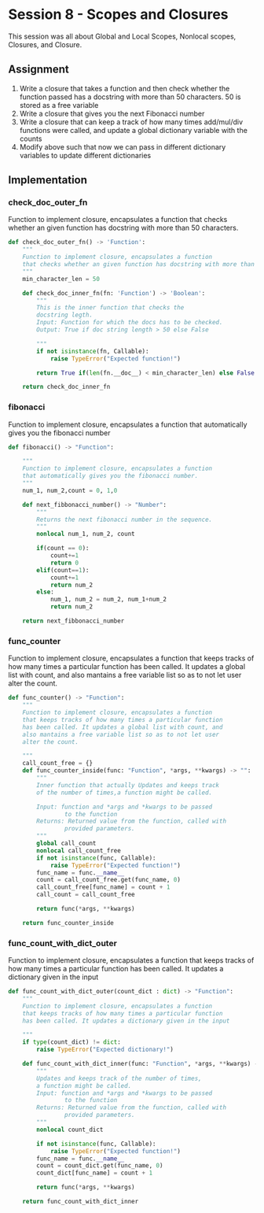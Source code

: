 # **Session 8 - Scopes and Closures**
This session was all about Global and Local Scopes, Nonlocal scopes, Closures, and Closure.

## **Assignment**

1. Write a closure that takes a function and then check whether the function passed has a docstring with more than 50 characters. 50 is stored as a free variable
2. Write a closure that gives you the next Fibonacci number 
3. Write a closure that can keep a track of how many times add/mul/div functions were called, and update a global dictionary variable with the counts
4. Modify above such that now we can pass in different dictionary variables to update different dictionaries 


## **Implementation**

### **check_doc_outer_fn** 
Function to implement closure, encapsulates a function that checks whether an given function has docstring with more than 50 characters.

```python
def check_doc_outer_fn() -> 'Function':
    """
    Function to implement closure, encapsulates a function
    that checks whether an given function has docstring with more than 50 characters
    """
    min_character_len = 50

    def check_doc_inner_fn(fn: 'Function') -> 'Boolean':
        """
        This is the inner function that checks the 
        docstring legth.
        Input: Function for which the docs has to be checked.
        Output: True if doc string length > 50 else False

        """
        if not isinstance(fn, Callable):
            raise TypeError("Expected function!")

        return True if(len(fn.__doc__) < min_character_len) else False

    return check_doc_inner_fn
```

### **fibonacci**
Function to implement closure, encapsulates a function that automatically gives you the fibonacci number

```python
def fibonacci() -> "Function":

    """
    Function to implement closure, encapsulates a function
    that automatically gives you the fibonacci number.
    """
    num_1, num_2,count = 0, 1,0

    def next_fibbonacci_number() -> "Number":
        """
        Returns the next fibonacci number in the sequence.
        """
        nonlocal num_1, num_2, count

        if(count == 0):
            count+=1
            return 0
        elif(count==1):
            count+=1
            return num_2
        else:
            num_1, num_2 = num_2, num_1+num_2
            return num_2

    return next_fibbonacci_number
```

### **func_counter**

Function to implement closure, encapsulates a function that keeps tracks of how many times a particular function has been called. It updates a global list with count, and also mantains a free variable list so as to not let user alter the count.

```python
def func_counter() -> "Function":
    """
    Function to implement closure, encapsulates a function
    that keeps tracks of how many times a particular function
    has been called. It updates a global list with count, and
    also mantains a free variable list so as to not let user 
    alter the count.

    """
    call_count_free = {}
    def func_counter_inside(func: "Function", *args, **kwargs) -> "":
        """
        Inner function that actually Updates and keeps track
        of the number of times,a function might be called.

        Input: function and *args and *kwargs to be passed
                to the function
        Returns: Returned value from the function, called with
                provided parameters.
        """
        global call_count
        nonlocal call_count_free
        if not isinstance(func, Callable):
            raise TypeError("Expected function!")
        func_name = func.__name__
        count = call_count_free.get(func_name, 0)
        call_count_free[func_name] = count + 1
        call_count = call_count_free

        return func(*args, **kwargs)

    return func_counter_inside
```

### **func_count_with_dict_outer**

Function to implement closure, encapsulates a function that keeps tracks of how many times a particular function has been called. It updates a dictionary given in the input

```python
def func_count_with_dict_outer(count_dict : dict) -> "Function":
    """
    Function to implement closure, encapsulates a function
    that keeps tracks of how many times a particular function
    has been called. It updates a dictionary given in the input

    """
    if type(count_dict) != dict:
        raise TypeError("Expected dictionary!")

    def func_count_with_dict_inner(func: "Function", *args, **kwargs) -> "Function called with provided parameters.":
        """
        Updates and keeps track of the number of times, 
        a function might be called.
        Input: function and *args and *kwargs to be passed
                to the function
        Returns: Returned value from the function, called with
                provided parameters.
        """
        nonlocal count_dict 

        if not isinstance(func, Callable):
            raise TypeError("Expected function!")
        func_name = func.__name__
        count = count_dict.get(func_name, 0)
        count_dict[func_name] = count + 1

        return func(*args, **kwargs)

    return func_count_with_dict_inner
```

